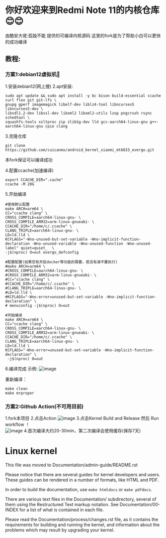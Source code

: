 # 你好欢迎来到Redmi Note 11的内核仓库😊😊
由酷安大佬:孤独不能 提供的可编译内核源码
这里的fork是为了帮助小白可以更快的成功编译

## 教程:

### 方案1:debian12虚拟机💽
1.安装debian12(网上搜)
2.apt安装:

```
sudo apt update && sudo apt install -y bc bison build-essential ccache curl flex git git-lfs \
gnupg gperf imagemagick libelf-dev liblz4-tool libncurses5 libncurses5-dev \
libsdl1.2-dev libssl-dev libxml2 libxml2-utils lzop pngcrush rsync schedtool \
squashfs-tools xsltproc zip zlib1g-dev lld gcc-aarch64-linux-gnu g++-aarch64-linux-gnu cpio clang

```

3.克隆仓库

```
git clone https://github.com/cuicanmx/android_kernel_xiaomi_mt6833_evergo.git
```
本fork保证可以编译成功

4.配置ccache(加速编译)
```
export CCACHE_DIR=".cache"
ccache -M 20G
```

5.开始编译

```
#使用默认配置
make ARCH=arm64 \
CC="ccache clang" \
CROSS_COMPILE=aarch64-linux-gnu- \
CROSS_COMPILE_ARM32=arm-linux-gnueabi- \
CCACHE_DIR="/home/c/.ccache" \
CLANG_TRIPLE=aarch64-linux-gnu- \
LD=ld.lld \
KCFLAGS="-Wno-unused-but-set-variable -Wno-implicit-function-declaration -Wno-unused-variable -Wno-unused-function -Wno-unused-label" quiet=quiet_  \
-j$(nproc) O=out evergo_defconfig
```
```
#配置配置(如果您有开启docker等功能的需要，若没有请不要执行)
#make ARCH=arm64 \
#CROSS_COMPILE=aarch64-linux-gnu- \
#CROSS_COMPILE_ARM32=arm-linux-gnueabi- \
#CC="ccache clang" \
#CCACHE_DIR="/home/c/.ccache" \
#CLANG_TRIPLE=aarch64-linux-gnu- \
#LD=ld.lld \
#KCFLAGS="-Wno-error=unused-but-set-variable -Wno-implicit-function-declaration" \
# menuconfig -j$(nproc) O=out
```
```
#开始编译
make ARCH=arm64 \
CC="ccache clang" \
CROSS_COMPILE=aarch64-linux-gnu- \
CROSS_COMPILE_ARM32=arm-linux-gnueabi- \
CCACHE_DIR="/home/c/.ccache" \
CLANG_TRIPLE=aarch64-linux-gnu- \
LD=ld.lld \
KCFLAGS="-Wno-error=unused-but-set-variable -Wno-implicit-function-declaration" \
 -j$(nproc) O=out

```

6.编译完成
示例:
![image](https://github.com/user-attachments/assets/be3bf50f-bf1d-4643-ab5b-022fa075c92d)


重新编译：
```
make clean
make mrproper
```

### 方案2:Github Action(不可用目前)
1.fork本项目
2.点击Action
![image](https://github.com/user-attachments/assets/f5985f53-9d4f-4b0e-a03d-6782214a0041)
3.点击Kernel Build and Release 然后     Run workflow ！  
![image](https://github.com/user-attachments/assets/a62eed5e-1766-444c-af30-90b2570e13c3)
4.首次编译大约20-30min，第二次编译会使用缓存(保存7天)

Linux kernel
============

This file was moved to Documentation/admin-guide/README.rst

Please notice that there are several guides for kernel developers and users.
These guides can be rendered in a number of formats, like HTML and PDF.

In order to build the documentation, use ``make htmldocs`` or
``make pdfdocs``.

There are various text files in the Documentation/ subdirectory,
several of them using the Restructured Text markup notation.
See Documentation/00-INDEX for a list of what is contained in each file.

Please read the Documentation/process/changes.rst file, as it contains the
requirements for building and running the kernel, and information about
the problems which may result by upgrading your kernel.
